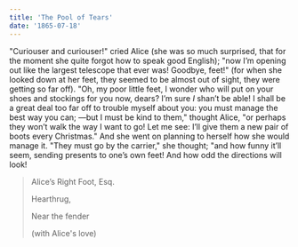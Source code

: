 ```yaml
---
title: 'The Pool of Tears'
date: '1865-07-18'
---
```


"Curiouser and curiouser!" cried Alice (she was so much surprised, that for the moment she quite forgot how to speak good English); "now I’m opening out like the largest telescope that ever was! Goodbye, feet!" (for when she looked down at her feet, they seemed to be almost out of sight, they were getting so far off). "Oh, my poor little feet, I wonder who will put on your shoes and stockings for you now, dears? I’m sure _I_ shan’t be able! I shall be a great deal too far off to trouble myself about you: you must manage the best way you can; —but I must be kind to them," thought Alice, "or perhaps they won’t walk the way I want to go! Let me see: I’ll give them a new pair of boots every Christmas." And she went on planning to herself how she would manage it. "They must go by the carrier," she thought; "and how funny it’ll seem, sending presents to one’s own feet! And how odd the directions will look!

> Alice’s Right Foot, Esq.
>
> Hearthrug,
>
> Near the fender
>
> (with Alice's love)
